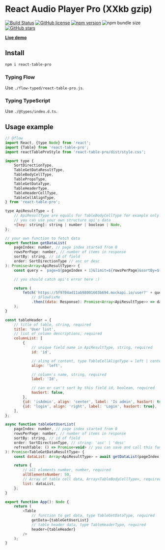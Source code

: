 # React Audio Player Pro (XXkb gzip)

[![Build Status](https://travis-ci.org/webbestmaster/react-table-pro.svg?branch=master)](https://travis-ci.org/github/webbestmaster/react-table-pro)
[![GitHub license](https://img.shields.io/npm/l/react-table-pro)](https://github.com/webbestmaster/react-table-pro/blob/master/license)
[![npm version](https://img.shields.io/npm/v/react-table-pro.svg?style=flat)](https://www.npmjs.com/package/react-table-pro)
![npm bundle size](https://img.shields.io/bundlephobia/minzip/react-table-pro)
[![GitHub stars](https://img.shields.io/github/stars/webbestmaster/react-table-pro?style=social&maxAge=2592000)](https://github.com/webbestmaster/react-table-pro/)


**[Live demo](http://webbestmaster.github.io/react-table-pro)**


## Install

```bash
npm i react-table-pro
```


### Typing Flow

Use `./flow-typed/react-table-pro.js`.


### Typing TypeScript

Use `./@types/index.d.ts`.


## Usage example

```javascript
// @flow
import React, {type Node} from 'react';
import {Table} from 'react-table-pro';
import reactTableProStyle from 'react-table-pro/dist/style.css';

import type {
    SortDirectionType,
    TableGetDataResultType,
    TableBodyCellType,
    TablePropsType,
    TableGetDataType,
    TableHeaderType,
    TableHeaderCellType,
    TableCellAlignType,
} from 'react-table-pro';

type ApiResultType = {
    // ApiResultType are equals for TableBodyCellType for example only
    // you can use your own structure api's data
    +[key: string]: string | number | boolean | Node,
};

// your own function to fetch data
export function getDataList(
    pageIndex: number, // page index started from 0
    rowsPerPage: number, // number of items in response
    sortBy: string, // id of field
    order: SortDirectionType // asc or desc
): Promise<Array<ApiResultType>> {
    const query = `page=${pageIndex + 1}&limit=${rowsPerPage}&sortBy=${sortBy}&order=${order}`;

    // you should catch api's error here :)

    return (
        fetch('https://5f9704ad11ab98001603b694.mockapi.io/user?' + query)
            // $FlowFixMe
            .then((data: Response): Promise<Array<ApiResultType>> => data.json())
    );
}

const tableHeader = {
    // title of table, string, required
    title: 'User list',
    // list of column descriptions, required
    columnList: [
        {
            // unique field name in ApiResultType, string, required
            id: 'id',

            // aling of content, type TableCellAlignType = left | center | right, required
            align: 'left',

            // column's name, string, required
            label: 'Id',

            // can or can't sort by this field id, boolean, required
            hasSort: false,
        },
        {id: 'isAdmin', align: 'center', label: 'Is admin', hasSort: true},
        {id: 'login', align: 'right', label: 'Login', hasSort: true},
    ],
};

async function tableGetUserList(
    pageIndex: number, // page index started from 0
    rowsPerPage: number, // number of items in response
    sortBy: string, // id of field
    order: SortDirectionType, // string: 'asc' | 'desc'
    refreshTable: () => Promise<void> // you can save and call this function to refresh table
): Promise<TableGetDataResultType> {
    const dataList: Array<ApiResultType> = await getDataList(pageIndex, rowsPerPage, sortBy, order);

    return {
        // all elements number, number, required
        allElementsNumber: 50,
        // Array of table cell data, Array<TableBodyCellType>, required
        list: dataList,
    };
}

export function App(): Node {
    return (
        <Table
            // function to get data, type TableGetDataType, required
            getData={tableGetUserList}
            // table header data, type TableHeaderType, required
            header={tableHeader}
        />
    );
}
```
